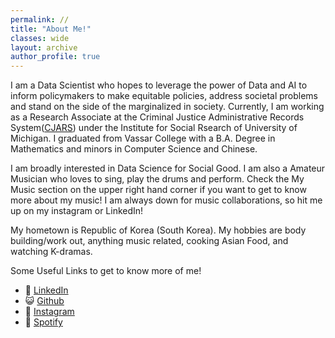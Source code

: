 ```yaml
---
permalink: //
title: "About Me!"
classes: wide
layout: archive
author_profile: true
---
```


I am a Data Scientist who hopes to leverage the power of Data and AI to inform policymakers to make equitable policies, address societal problems and stand on the side of the marginalized in society. Currently, I am working as a Research Associate at the Criminal Justice Administrative Records System([CJARS](https://cjars.isr.umich.edu/)) under the Institute for Social Rsearch of University of Michigan. I graduated from Vassar College with a B.A. Degree in Mathematics and minors in Computer Science and Chinese.

I am broadly interested in Data Science for Social Good. I am also a Amateur Musician who loves to sing, play the drums and perform. Check the My Music section on the upper right hand corner if you want to get to know more about my music! I am always down for music collaborations, so hit me up on my instagram or LinkedIn!

My hometown is Republic of Korea (South Korea). My hobbies are body building/work out, anything music related, cooking Asian Food, and watching K-dramas.

Some Useful Links to get to know more of me!

- 💼 [LinkedIn](https://www.linkedin.com/in/kimseungjun/)
- 😺 [Github](https://github.com/Seungjun-Data-Science)
- 📸 [Instagram](https://www.instagram.com/juny.music)
- 🎵 [Spotify](https://open.spotify.com/artist/5ZHVsrpwCO8LOcv3JXXfU9)
